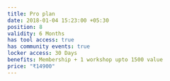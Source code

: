 ```yaml
---
title: Pro plan
date: 2018-01-04 15:23:00 +05:30
position: 8
validity: 6 Months
has tool access: true
has community events: true
locker access: 30 Days
benefits: Membership + 1 workshop upto 1500 value
price: "₹14900"
---
```


